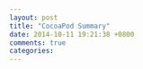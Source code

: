 ```yaml
---
layout: post
title: "CocoaPod Summary"
date: 2014-10-11 19:21:38 +0800
comments: true
categories: 
---
```

